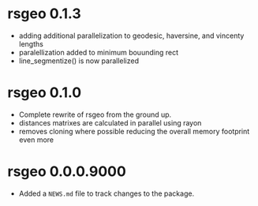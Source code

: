 # rsgeo 0.1.3

* adding additional parallelization to geodesic, haversine, and vincenty lengths
* paralellization added to minimum bouunding rect
* line_segmentize() is now parallelized

# rsgeo 0.1.0

* Complete rewrite of rsgeo from the ground up.
* distances matrixes are calculated in parallel using rayon
* removes cloning where possible reducing the overall memory footprint even more


# rsgeo 0.0.0.9000

* Added a `NEWS.md` file to track changes to the package.
